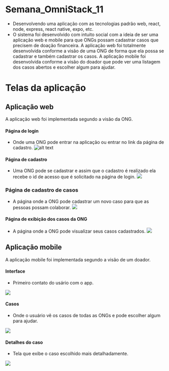 # Semana_OmniStack_11
* Desenvolvendo uma aplicação com as tecnologias padrão web, react, node, express, react native, expo, etc.
* O sistema foi desenvolvido com intuito social com a ideia de ser uma aplicação web e mobile para que ONGs  possam cadastrar casos que precisem de doação financeira.  A aplicação web foi totalmente desenvolvida conforme a visão de uma ONG de forma que ela possa se cadastrar e também cadastrar os casos. A aplicação mobile foi desenvolvida conforme a visão do doador que pode ver uma listagem dos casos abertos e escolher algum para ajudar.

# Telas da aplicação

## Aplicação web
A aplicação web foi implementada segundo a visão da ONG.

#### Página de login 
* Onde uma ONG pode entrar na aplicação ou entrar no link da página de cadastro.
![alt text](https://github.com/DayaneCordeiro/SemanaOmniStack_11/blob/master/imagens/Login.PNG)

#### Página de cadastro
* Uma ONG pode se cadastrar e assim que o cadastro é realizado ela recebe o id de acesso que é solicitado na página de login.
![](https://github.com/DayaneCordeiro/SemanaOmniStack_11/blob/master/imagens/Cadastro.PNG)

### Página de cadastro de casos
* A página onde a ONG pode cadastrar um novo caso para que as pessoas possam colaborar.
![](https://github.com/DayaneCordeiro/SemanaOmniStack_11/blob/master/imagens/NovoCaso.PNG)

#### Página de exibição dos casos da ONG
* A página onde a ONG pode visualizar seus casos cadastrados.
![](https://github.com/DayaneCordeiro/SemanaOmniStack_11/blob/master/imagens/Casos.PNG)

## Aplicação mobile
A aplicação mobile foi implementada segundo a visão de um doador.

#### Interface
* Primeiro contato do usário com o app.


![](https://github.com/DayaneCordeiro/SemanaOmniStack_11/blob/master/imagens/InterfaceMobile.PNG)

#### Casos
* Onde o usuário vê os casos de todas as ONGs e pode escolher algum para ajudar.


![](https://github.com/DayaneCordeiro/SemanaOmniStack_11/blob/master/imagens/CasosMobile.PNG)

#### Detalhes do caso
* Tela que exibe o caso escolhido mais detalhadamente.


![](https://github.com/DayaneCordeiro/SemanaOmniStack_11/blob/master/imagens/DetalhesCasoMobile.PNG)

